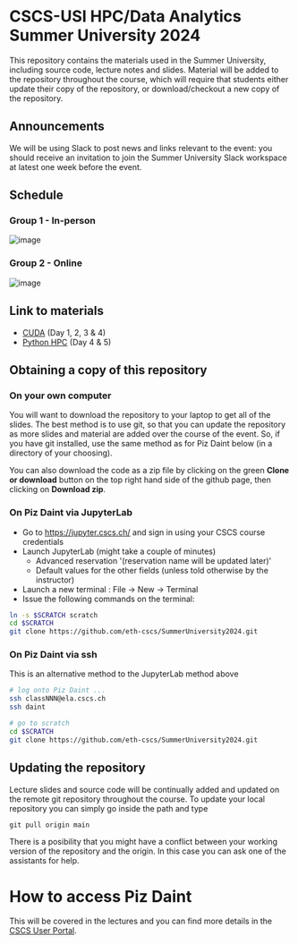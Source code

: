 
# CSCS-USI HPC/Data Analytics Summer University 2024

This repository contains the materials used in the Summer University, including source code, lecture notes and slides.
Material will be added to the repository throughout the course, which will require that students either update their copy of the repository, or download/checkout a new copy of the repository.

## Announcements

We will be using Slack to post news and links relevant to the event: you should receive an invitation to join the Summer University Slack workspace at latest one week before the event.

## Schedule

### Group 1 - In-person
![image](https://github.com/eth-cscs/SummerUniversity2024/assets/4578156/b79953d7-76b2-4e07-b528-39d77a459ec4)

### Group 2 - Online
![image](https://github.com/eth-cscs/SummerUniversity2024/assets/4578156/dab7f3b5-065d-4514-9497-cbee032cca7d)

## Link to materials

- [CUDA](./cuda) (Day 1, 2, 3 & 4)
- [Python HPC](./python-hpc) (Day 4 & 5)

## Obtaining a copy of this repository

### On your own computer

You will want to download the repository to your laptop to get all of the slides.
The best method is to use git, so that you can update the repository as more slides and material are added over the course of the event.
So, if you have git installed, use the same method as for Piz Daint below (in a directory of your choosing).

You can also download the code as a zip file by clicking on the green __Clone or download__ button on the top right hand side of the github page, then clicking on __Download zip__.

### On Piz Daint via JupyterLab

- Go to https://jupyter.cscs.ch/ and sign in using your CSCS course credentials 
- Launch JupyterLab (might take a couple of minutes)
  - Advanced reservation '(reservation name will be updated later)' 
  - Default values for the other fields (unless told otherwise by the instructor)
- Launch a new terminal : File -> New -> Terminal
- Issue the following commands on the terminal:
```bash
ln -s $SCRATCH scratch
cd $SCRATCH
git clone https://github.com/eth-cscs/SummerUniversity2024.git
```

### On Piz Daint via ssh

This is an alternative method to the JupyterLab method above

```bash
# log onto Piz Daint ...
ssh classNNN@ela.cscs.ch
ssh daint

# go to scratch
cd $SCRATCH
git clone https://github.com/eth-cscs/SummerUniversity2024.git
```

## Updating the repository

Lecture slides and source code will be continually added and updated on the remote git repository throughout the course.
To update your local repository you can simply go inside the path and type

```
git pull origin main
```

There is a posibility that you might have a conflict between your working version of the repository and the origin.
In this case you can ask one of the assistants for help.

# How to access Piz Daint

This will be covered in the lectures and you can find more details in the [CSCS User Portal](https://user.cscs.ch/access/running/piz_daint/).
